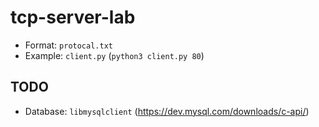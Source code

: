 # tcp-server-lab

* Format: `protocal.txt`
* Example: `client.py` (`python3 client.py 80`)

## TODO

* Database: `libmysqlclient` (https://dev.mysql.com/downloads/c-api/)
